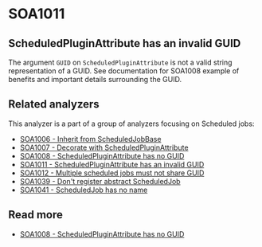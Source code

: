 # SOA1011

## ScheduledPluginAttribute has an invalid GUID

The argument `GUID` on `ScheduledPluginAttribute` is not a valid string representation of a GUID. See documentation for SOA1008 example of benefits and important details surrounding the GUID.

## Related analyzers

This analyzer is a part of a group of analyzers focusing
on Scheduled jobs:

- [SOA1006 - Inherit from ScheduledJobBase](https://github.com/Stekeblad/stekeblad.optimizely.analyzers/blob/master/doc/Analyzers/SOA1006.md)
- [SOA1007 - Decorate with ScheduledPluginAttribute](https://github.com/Stekeblad/stekeblad.optimizely.analyzers/blob/master/doc/Analyzers/SOA1007.md)
- [SOA1008 - ScheduledPluginAttribute has no GUID](https://github.com/Stekeblad/stekeblad.optimizely.analyzers/blob/master/doc/Analyzers/SOA1008.md)
- [SOA1011 - ScheduledPluginAttribute has an invalid GUID](https://github.com/Stekeblad/stekeblad.optimizely.analyzers/blob/master/doc/Analyzers/SOA1011.md)
- [SOA1012 - Multiple scheduled jobs must not share GUID](https://github.com/Stekeblad/stekeblad.optimizely.analyzers/blob/master/doc/Analyzers/SOA1012.md)
- [SOA1039 - Don't register abstract ScheduledJob](https://github.com/Stekeblad/stekeblad.optimizely.analyzers/blob/master/doc/Analyzers/SOA1039.md)
- [SOA1041 - ScheduledJob has no name](https://github.com/Stekeblad/stekeblad.optimizely.analyzers/blob/master/doc/Analyzers/SOA1041.md)

## Read more
- [SOA1008 - ScheduledPluginAttribute has no GUID](https://github.com/Stekeblad/stekeblad.optimizely.analyzers/blob/master/doc/Analyzers/SOA1008.md)